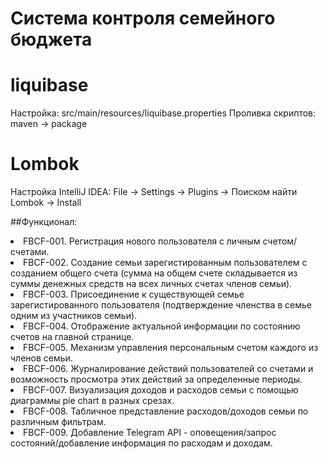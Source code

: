 # Система контроля семейного бюджета

# liquibase
Настройка: src/main/resources/liquibase.properties
Проливка скриптов: maven -> package

# Lombok
Настройка IntelliJ IDEA: File -> Settings -> Plugins -> Поиском найти Lombok -> Install

##Функционал:
<li>FBCF-001. Регистрация нового пользователя с личным счетом/счетами.
<li>FBCF-002. Создание семьи зарегистированным пользователем с созданием общего счета (сумма на общем счете складывается из суммы денежных средств на всех личных счетах членов семьи).
<li>FBCF-003. Присоединение к существующей семье зарегистированного пользователя (подтверждение членства в семье одним из участников семьи).
<li>FBCF-004. Отображение актуальной информации по состоянию счетов на главной странице.
<li>FBCF-005. Механизм управления персональным счетом каждого из членов семьи.
<li>FBCF-006. Журналирование действий пользователей со счетами и возможность просмотра этих действий за определенные периоды.
<li>FBCF-007. Визуализация доходов и расходов семьи с помощью диаграммы pie chart в разных срезах.
<li>FBCF-008. Табличное представление расходов/доходов семьи по различным фильтрам.
<li>FBCF-009. Добавление Telegram API - оповещения/запрос состояний/добавление информация по расходам и доходам.